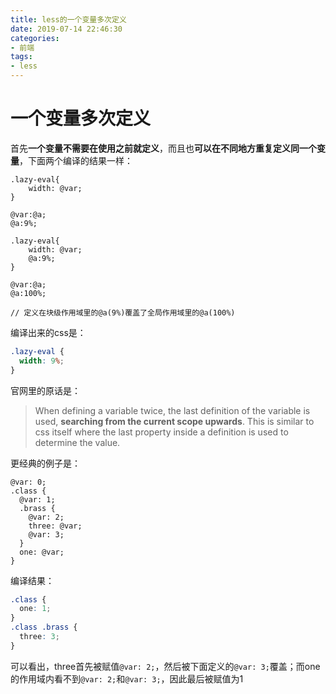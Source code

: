 ```yaml
---
title: less的一个变量多次定义
date: 2019-07-14 22:46:30
categories:
- 前端
tags:
- less
---
```


# 一个变量多次定义

首先**一个变量不需要在使用之前就定义**，而且也**可以在不同地方重复定义同一个变量**，下面两个编译的结果一样：

```less
.lazy-eval{
    width: @var;
}

@var:@a;
@a:9%;
```

```less
.lazy-eval{
    width: @var;
    @a:9%;
}

@var:@a;
@a:100%;

// 定义在块级作用域里的@a(9%)覆盖了全局作用域里的@a(100%)
```

编译出来的css是：

```css
.lazy-eval {
  width: 9%;
}
```

官网里的原话是：

> When defining a variable twice, the last definition of the variable is used, **searching from the current scope upwards**. This is similar to css itself where the last property inside a definition is used to determine the value.

更经典的例子是：

```less
@var: 0;
.class {
  @var: 1;
  .brass {
    @var: 2;
    three: @var;
    @var: 3;
  }
  one: @var;
}
```

编译结果：

```css
.class {
  one: 1;
}
.class .brass {
  three: 3;
}
```

可以看出，three首先被赋值`@var: 2;`，然后被下面定义的`@var: 3;`覆盖；而one的作用域内看不到`@var: 2;`和`@var: 3;`，因此最后被赋值为1
